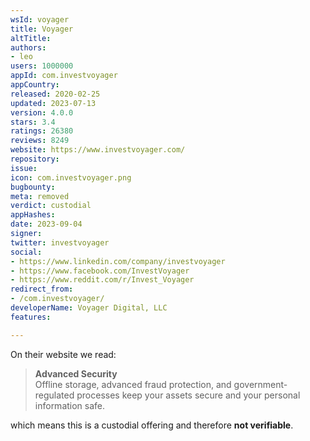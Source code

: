 ```yaml
---
wsId: voyager
title: Voyager
altTitle: 
authors:
- leo
users: 1000000
appId: com.investvoyager
appCountry: 
released: 2020-02-25
updated: 2023-07-13
version: 4.0.0
stars: 3.4
ratings: 26380
reviews: 8249
website: https://www.investvoyager.com/
repository: 
issue: 
icon: com.investvoyager.png
bugbounty: 
meta: removed
verdict: custodial
appHashes: 
date: 2023-09-04
signer: 
twitter: investvoyager
social:
- https://www.linkedin.com/company/investvoyager
- https://www.facebook.com/InvestVoyager
- https://www.reddit.com/r/Invest_Voyager
redirect_from:
- /com.investvoyager/
developerName: Voyager Digital, LLC
features: 

---
```


On their website we read:

> **Advanced Security**<br>
  Offline storage, advanced fraud protection, and government-regulated processes
  keep your assets secure and your personal information safe.

which means this is a custodial offering and therefore **not verifiable**.
